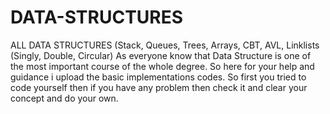 # DATA-STRUCTURES
ALL DATA STRUCTURES (Stack, Queues, Trees, Arrays, CBT, AVL, Linklists (Singly, Double, Circular)
As everyone know that Data Structure is one of the most important course of the whole degree. So here for your help and guidance i upload the basic implementations codes. So first you tried to code yourself then if you have any problem then check it and clear your concept and do your own.
